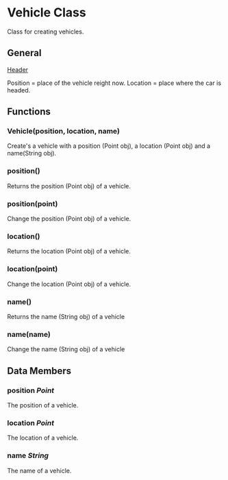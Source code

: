 # Vehicle Class

Class for creating vehicles.

## General
[Header](../src/Vehicle.h)

Position = place of the vehicle reight now.
Location = place where the car is headed.

## Functions

### Vehicle(position, location, name)
Create's a vehicle with a position (Point obj), a location (Point obj) and a name(String obj).

### position()
Returns the position (Point obj) of a vehicle.

### position(point)
Change the position (Point obj) of a vehicle.

### location()
Returns the location (Point obj) of a vehicle.

### location(point)
Change the location (Point obj) of a vehicle.

### name()
Returns the name (String obj) of a vehicle

### name(name)
Change the name (String obj) of a vehicle

## Data Members

### position _Point_
The position of a vehicle.

### location _Point_
The location of a vehicle.

### name _String_
The name of a vehicle.

